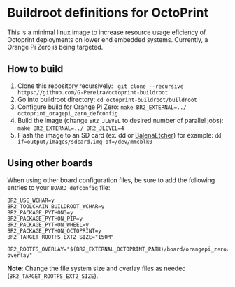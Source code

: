 # Buildroot definitions for OctoPrint

This is a minimal linux image to increase resource usage eficiency of Octoprint deployments on lower end embedded systems. Currently, a Orange Pi Zero is being targeted.

## How to build

1. Clone this repository recursively: ` git clone --recursive https://github.com/G-Pereira/octoprint-buildroot`
2. Go into buildroot directory: ` cd octoprint-buildroot/buildroot `
3. Configure build for Orange Pi Zero: ` make BR2_EXTERNAL=../ octoprint_oragepi_zero_defconfig `
4. Build the image (change `BR2_JLEVEL` to desired number of parallel jobs): `make BR2_EXTERNAL=../ BR2_JLEVEL=4`
5. Flash the image to an SD card (ex. dd or [BalenaEtcher](https://www.balena.io/etcher/)) for example: `dd if=output/images/sdcard.img of=/dev/mmcblk0`

## Using other boards

When using other board configuration files, be sure to add the following entries to your `BOARD_defconfig` file:

```
BR2_USE_WCHAR=y
BR2_TOOLCHAIN_BUILDROOT_WCHAR=y
BR2_PACKAGE_PYTHON3=y
BR2_PACKAGE_PYTHON_PIP=y
BR2_PACKAGE_PYTHON_WHEEL=y
BR2_PACKAGE_PYTHON_OCTOPRINT=y
BR2_TARGET_ROOTFS_EXT2_SIZE="150M"

BR2_ROOTFS_OVERLAY="$(BR2_EXTERNAL_OCTOPRINT_PATH)/board/orangepi_zero/octoprint/rootfs-overlay"
```
**Note**: Change the file system size and overlay files as needed (`BR2_TARGET_ROOTFS_EXT2_SIZE`).